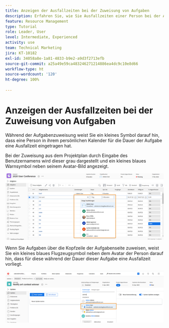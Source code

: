 ```yaml
---
title: Anzeigen der Ausfallzeiten bei der Zuweisung von Aufgaben
description: Erfahren Sie, wie Sie Ausfallzeiten einer Person bei der Aufgabenzuweisung anzeigen können.
feature: Resource Management
type: Tutorial
role: Leader, User
level: Intermediate, Experienced
activity: use
team: Technical Marketing
jira: KT-10182
exl-id: 34058a8e-1a81-4833-b9e2-a9d3f2713efb
source-git-commit: a25a49e59ca483246271214886ea4dc9c10e8d66
workflow-type: ht
source-wordcount: '120'
ht-degree: 100%

---
```


# Anzeigen der Ausfallzeiten bei der Zuweisung von Aufgaben

Während der Aufgabenzuweisung weist Sie ein kleines Symbol darauf hin, dass eine Person in ihrem persönlichen Kalender für die Dauer der Aufgabe eine Ausfallzeit eingetragen hat.

Bei der Zuweisung aus dem Projektplan durch Eingabe des Benutzernamens wird dieser grau dargestellt und ein kleines blaues Warnsymbol neben seinem Avatar-Bild angezeigt.

![ausgegrauter Benutzer für pto](assets/toat_01.png)

Wenn Sie Aufgaben über die Kopfzeile der Aufgabenseite zuweisen, weist Sie ein kleines blaues Flugzeugsymbol neben dem Avatar der Person darauf hin, dass für diese während der Dauer dieser Aufgabe eine Ausfallzeit vorliegt.

![Benutzeraufgabenzuweisung](assets/toat_02.png)
